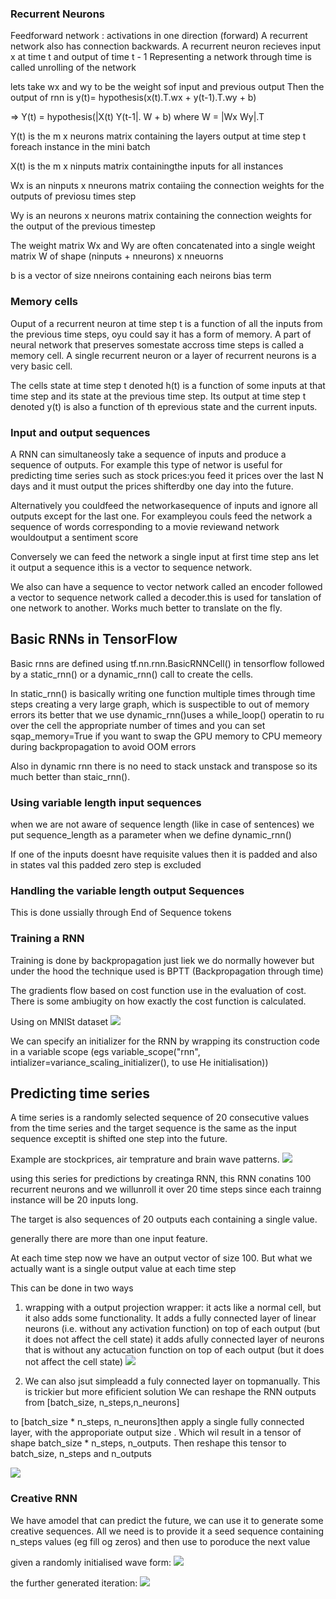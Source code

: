 ### Recurrent Neurons

Feedforward network : activations in one direction (forward)
A recurrent network also has connection backwards. 
A recurrent neuron recieves input x at time t and output of time t - 1
Representing a network through time is called unrolling of the network

lets take wx and wy to be the weight sof input and previous output
Then the output of rnn is 
y(t)= hypothesis(x(t).T.wx + y(t-1).T.wy + b)

=> Y(t) = hypothesis(|X(t) Y(t-1|. W + b) where W = |Wx Wy|.T

Y(t) is the m x neurons matrix containing the layers output at time step t foreach instance in the mini batch

X(t) is the m x ninputs matrix containingthe inputs for all instances

Wx is an ninputs x nneurons matrix contaiing the connection weights for the outputs of previosu times step

Wy is an neurons x neurons matrix containing the connection weights for the output of the previous timestep

The weight matrix Wx and Wy are often concatenated into a single weight matrix W of shape (ninputs + nneurons) x nneuorns 

b is a vector of size nneirons containing each neirons bias term

### Memory cells

Ouput of a recurrent neuron at time step t is a function of all the inputs from the previous time steps, oyu could say it has a form of memory. A part of neural network that preserves somestate accross time steps is called a memory cell. A single recurrent neuron or a layer of recurrent neurons is a very basic cell.


The cells state at time step t denoted h(t) is a function of some inputs at that time step and its state at the previous time step. Its output at time step t denoted y(t) is also a function of th eprevious state and the current inputs.

### Input and output sequences

A RNN can simultaneosly take a sequence of inputs and produce a sequence of outputs. For example this type of networ is useful for predicting time series such as stock prices:you feed it prices over the last N days and it must output the prices shifterdby one day into the future.

Alternatively you couldfeed the networkasequence of inputs and ignore all outputs except for the last one. For exampleyou couls feed the network a sequence of words corresponding to a movie reviewand network wouldoutput a sentiment score 

Conversely we can feed the network a single input at first time step ans let it output a sequence ithis is a vector to sequence network.

We also can have a sequence to vector network called an encoder followed a vector to sequence network called a decoder.this is used for tanslation of one network to another. Works much better to translate on the fly.

## Basic RNNs in TensorFlow

Basic rnns are defined using tf.nn.rnn.BasicRNNCell() in tensorflow followed by a static_rnn() or a dynamic_rnn() call to create the cells.

In static_rnn() is basically writing one function multiple times through time steps creating a very large graph, which is suspectible to out of memory errors its better that we use dynamic_rnn()uses a while_loop() operatin to ru over the cell the appropriate number of times and you can set sqap_memory=True if you want to swap the GPU memory to CPU memeory during backpropagation to avoid OOM errors

Also in dynamic rnn there is no need to stack unstack and transpose
so its much better than staic_rnn().

### Using variable length input sequences

when we are not aware of sequence length (like in case of sentences) we put sequence_length as a parameter when we define dynamic_rnn()

If one of the inputs doesnt have requisite values then it is padded and also in states val this padded zero step is excluded

### Handling the variable length output Sequences

This is done ussially through End of Sequence tokens

### Training a RNN 

Training is done by backpropagation just liek we do normally however but under the hood the technique used is BPTT (Backpropagation through time)

The gradients flow based on cost function use in the evaluation of cost. There is some ambiugity on how exactly the cost function is calculated.

Using on MNISt dataset
![](mnist_acc.png)

We can specify an initializer for the RNN by wrapping its construction code in a variable scope (egs variable_scope("rnn", intializer=variance_scaling_initializer(), to use He initialisation))

## Predicting time series

A time series is a randomly selected sequence of 20 consecutive values from the time series and the target sequence is the same as the input sequence exceptit is shifted one step into the future.

Example are stockprices, air temprature and brain wave patterns.
![](sin_time_series.png)

using this series for predictions by creatinga  RNN, this RNN conatins 100 recurrent neurons and we willunroll it over 20 time steps since each trainng instance will be 20 inputs long.

The target is also sequences of 20 outputs each containing a single value.

generally there are more than one input feature.

At each time step now we have an output vector of size 100. But what we actually want is a single output value at each time step

This can be done in two ways 

1. wrapping with a output projection wrapper: it acts like a normal cell, but it also adds some functionality. It adds a fully connected layer of linear neurons (i.e. without any activation function) on top of each output (but it does not affect the cell state) it adds afully connected layer of neurons that is without any actucation function on top of each output (but it does not affect the cell state)
![](output_projection_wrapper.png)

2. We can also jsut simpleadd a fuly connected layer on topmanually.
This is trickier but more efificient solution
We can reshape the RNN outputs from [batch_size, n_steps,n_neurons] 

to [batch_size * n_steps, n_neurons]then apply a single fully connected layer, with the approporiate output size . Which wil result in a tensor of shape batch_size * n_steps, n_outputs. Then reshape this tensor to batch_size, n_steps and n_outputs

![](output_unstacking.png)

### Creative RNN

We have amodel that can predict the future, we can use it to generate some creative sequences. All we need is to provide it a seed sequence containing n_steps values (eg fill og zeros) and then use to poroduce the next value

given a randomly initialised wave form:
![](creative_input.png)

the further generated iteration:
![](creative_output.png)







